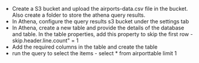 * Create a S3 bucket and upload the airports-data.csv file in the bucket. Also create a folder to store the athena query results.
* In Athena, configure the query results s3 bucket under the settings tab
* In Athena, create a new table and provide the details of the database and table. In the table properties, add this property to skip the first row - skip.header.line.count" = 1
* Add the required columns in the table and create the table
* run the query to select the items - select * from airporttable limit 1

